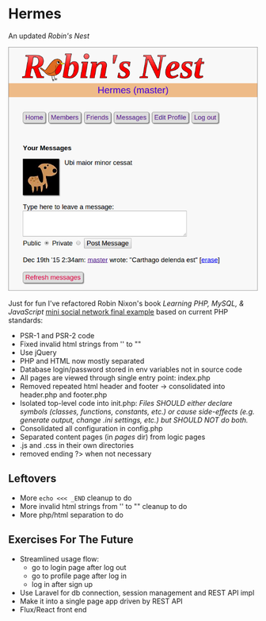 # Hermes

An updated *Robin's Nest*

![An updated Robin's Nest](img/preview.png "An updated Robin's Nest")

Just for fun I've refactored Robin Nixon's book *Learning PHP, MySQL, & JavaScript* [mini social network final example](http://lpmj.net/) based on current PHP standards:

- PSR-1 and PSR-2 code
- Fixed invalid html strings from '' to ""
- Use jQuery
- PHP and HTML now mostly separated
- Database login/password stored in env variables not in source code
- All pages are viewed through single entry point: index.php
- Removed repeated html header and footer -> consolidated into header.php and footer.php
- Isolated top-level code into init.php:
  *Files SHOULD either declare symbols (classes, functions, constants, etc.) or cause side-effects (e.g. generate output, change .ini settings, etc.) but SHOULD NOT do both.*
- Consolidated all configuration in config.php
- Separated content pages (in *pages* dir) from logic pages
- .js and .css in their own directories
- removed ending ?> when not necessary

## Leftovers
- More ``echo <<< _END`` cleanup to do
- More invalid html strings from '' to "" cleanup to do
- More php/html separation to do

## Exercises For The Future
- Streamlined usage flow:
	- go to login page after log out
	- go to profile page after log in
	- log in after sign up
- Use Laravel for db connection, session management and REST API impl
- Make it into a single page app driven by REST API
- Flux/React front end
